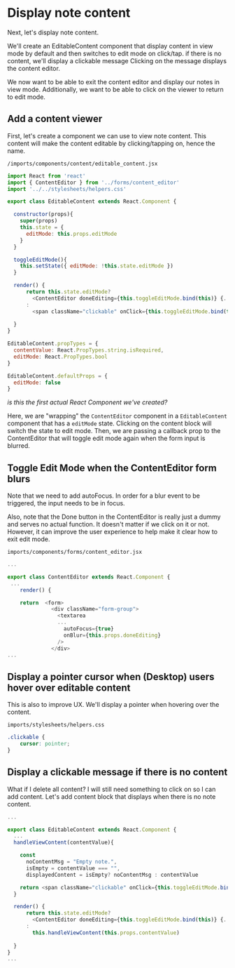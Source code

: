 # Display note content

Next, let's display note content.

We'll create an EditableContent component that display content in view mode by default and then switches to edit mode on click/tap.  if there is no content, we'll display a clickable message  Clicking on the message displays the content editor.

We now want to be able to exit the content editor and display our notes in view mode.  Additionally, we want to be able to click on the viewer to return to edit mode.

## Add a content viewer
First, let's create a component we can use to view note content. This content will make the content editable by clicking/tapping on, hence the name.

``` /imports/components/content/editable_content.jsx ```

```js
import React from 'react'
import { ContentEditor } from '../forms/content_editor'
import '../../stylesheets/helpers.css'

export class EditableContent extends React.Component {

  constructor(props){
    super(props)
    this.state = {
      editMode: this.props.editMode
    }
  }

  toggleEditMode(){
    this.setState({ editMode: !this.state.editMode })
  }

  render() {
      return this.state.editMode?
        <ContentEditor doneEditing={this.toggleEditMode.bind(this)} {...this.props}  />
      :
        <span className="clickable" onClick={this.toggleEditMode.bind(this)}>{this.props.contentValue}</span>
        
  }
}

EditableContent.propTypes = { 
  contentValue: React.PropTypes.string.isRequired,
  editMode: React.PropTypes.bool
}

EditableContent.defaultProps = {
  editMode: false
}
```

_is this the first actual React Component we've created?_


Here, we are "wrapping" the ``` ContentEditor ``` component in a ``` EditableContent ``` component that has a  ```editMode``` state.  Clicking on the content block will switch the state to edit mode.  Then, we are passing a callback prop to the ContentEditor that will toggle edit mode again when the form input is blurred.

## Toggle Edit Mode when the ContentEditor form blurs

Note that we need to add autoFocus. In order for a blur event to be triggered, the input needs to be in focus.

Also, note that the Done button in the ContentEditor is really just a dummy and serves no actual function.  It doesn't matter if we click on it or not.  However, it can improve the user experience to help make it clear how to exit edit mode.

``` imports/components/forms/content_editor.jsx ```

```js
...

export class ContentEditor extends React.Component {
 ...
	render() {

    return  <form>
              <div className="form-group">
                <textarea
                ...
                  autoFocus={true}
                  onBlur={this.props.doneEditing}
                />
              </div>
...
```

## Display a pointer cursor when (Desktop) users hover over editable content
This is also to improve UX.  We'll display a pointer when hovering over the content.

``` imports/stylesheets/helpers.css ```

```css
.clickable {
	cursor: pointer;
}
```

## Display a clickable message if there is no content

What if I delete all content?  I will still need something to click on so I can add content.  Let's add content block that displays when there is no note content.

```js
...

export class EditableContent extends React.Component {
  ...
  handleViewContent(contentValue){

    const 
      noContentMsg = "Empty note.",
      isEmpty = contentValue === "",
      displayedContent = isEmpty? noContentMsg : contentValue

    return <span className="clickable" onClick={this.toggleEditMode.bind(this)}>{displayedContent}</span>
  }

  render() {
      return this.state.editMode?
        <ContentEditor doneEditing={this.toggleEditMode.bind(this)} {...this.props}  />
      :
        this.handleViewContent(this.props.contentValue)
        
  }
}
...
```


